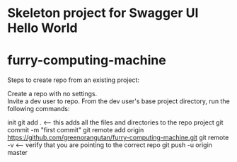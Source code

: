 # Skeleton project for Swagger UI Hello World
# furry-computing-machine

Steps to create repo from an existing project:

Create a repo with no settings.  
Invite a dev user to repo.  From the dev user's base project directory, run the following commands:

 init
 git add .  <-- this adds all the files and directories to the repo project
 git commit -m "first commit"
 git remote add origin https://github.com/greenorangutan/furry-computing-machine.git
 git remote -v <-- verify that you are pointing to the correct repo
 git push -u origin master


